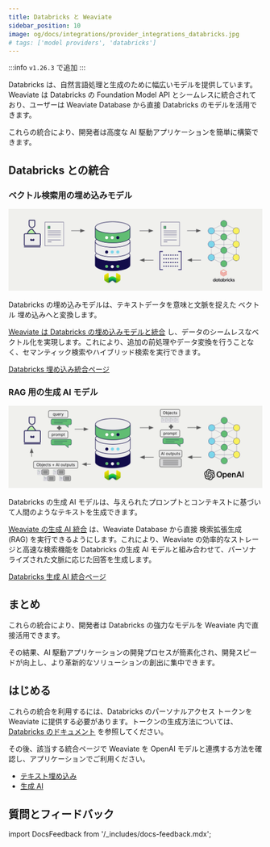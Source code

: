 ```yaml
---
title: Databricks と Weaviate
sidebar_position: 10
image: og/docs/integrations/provider_integrations_databricks.jpg
# tags: ['model providers', 'databricks']
---
```


<!-- Note: for images, use https://docs.google.com/presentation/d/15opIcJuaIjEEcs_1Zm8B6pccox2p7_MHSjCnRv4dPfU/edit?usp=sharing -->

:::info `v1.26.3` で追加
:::

Databricks は、自然言語処理と生成のために幅広いモデルを提供しています。  
 Weaviate は Databricks の Foundation Model API とシームレスに統合されており、ユーザーは Weaviate Database から直接 Databricks のモデルを活用できます。

これらの統合により、開発者は高度な AI 駆動アプリケーションを簡単に構築できます。

## Databricks との統合

### ベクトル検索用の埋め込みモデル

![Embedding integration illustration](../_includes/integration_databricks_embedding.png)

Databricks の埋め込みモデルは、テキストデータを意味と文脈を捉えた ベクトル 埋め込みへと変換します。

[Weaviate は Databricks の埋め込みモデルと統合](./embeddings.md) し、データのシームレスなベクトル化を実現します。これにより、追加の前処理やデータ変換を行うことなく、セマンティック検索やハイブリッド検索を実行できます。

[Databricks 埋め込み統合ページ](./embeddings.md)

### RAG 用の生成 AI モデル

![Single prompt RAG integration generates individual outputs per search result](../_includes/integration_openai_rag_single.png)

Databricks の生成 AI モデルは、与えられたプロンプトとコンテキストに基づいて人間のようなテキストを生成できます。

[Weaviate の生成 AI 統合](./generative.md) は、Weaviate Database から直接 検索拡張生成 (RAG) を実行できるようにします。これにより、Weaviate の効率的なストレージと高速な検索機能を Databricks の生成 AI モデルと組み合わせて、パーソナライズされた文脈に応じた回答を生成します。

[Databricks 生成 AI 統合ページ](./generative.md)

## まとめ

これらの統合により、開発者は Databricks の強力なモデルを Weaviate 内で直接活用できます。

その結果、AI 駆動アプリケーションの開発プロセスが簡素化され、開発スピードが向上し、より革新的なソリューションの創出に集中できます。

## はじめる

これらの統合を利用するには、Databricks のパーソナルアクセス トークンを Weaviate に提供する必要があります。トークンの生成方法については、[Databricks のドキュメント](https://docs.databricks.com/en/dev-tools/auth/pat.html) を参照してください。

その後、該当する統合ページで Weaviate を OpenAI モデルと連携する方法を確認し、アプリケーションでご利用ください。

- [テキスト埋め込み](./embeddings.md)
- [生成 AI](./generative.md)

## 質問とフィードバック

import DocsFeedback from '/_includes/docs-feedback.mdx';

<DocsFeedback/>

